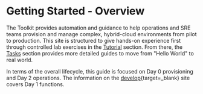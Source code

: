 # Getting Started - Overview

The Toolkit provides automation and guidance to help operations and SRE teams provision and manage complex, hybrid-cloud environments from pilot to production. This site is structured to give hands-on experience first through controlled lab exercises in the [Tutorial](../tutorials/overview.md) section. From there, the [Tasks](../tasks/overview.md) section provides more detailed guides to move from "Hello World" to real world.

In terms of the overall lifecycle, this guide is focused on Day 0 provisioning and Day 2 operations. The information on the [develop](https://develop.cloudnativetoolkit.dev){target=_blank} site covers Day 1 functions.
